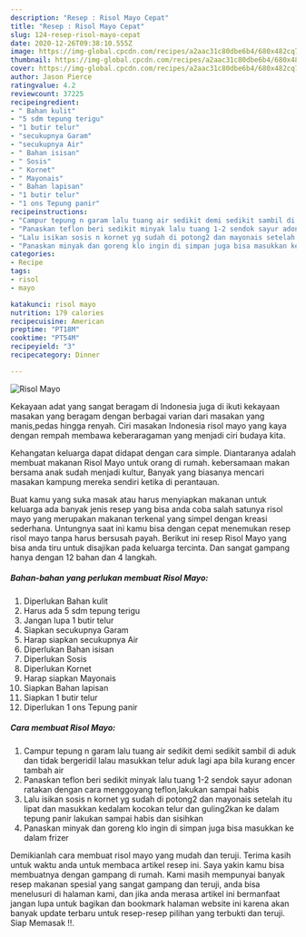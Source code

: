 ```yaml
---
description: "Resep : Risol Mayo Cepat"
title: "Resep : Risol Mayo Cepat"
slug: 124-resep-risol-mayo-cepat
date: 2020-12-26T09:38:10.555Z
image: https://img-global.cpcdn.com/recipes/a2aac31c80dbe6b4/680x482cq70/risol-mayo-foto-resep-utama.jpg
thumbnail: https://img-global.cpcdn.com/recipes/a2aac31c80dbe6b4/680x482cq70/risol-mayo-foto-resep-utama.jpg
cover: https://img-global.cpcdn.com/recipes/a2aac31c80dbe6b4/680x482cq70/risol-mayo-foto-resep-utama.jpg
author: Jason Pierce
ratingvalue: 4.2
reviewcount: 37225
recipeingredient:
- " Bahan kulit"
- "5 sdm tepung terigu"
- "1 butir telur"
- "secukupnya Garam"
- "secukupnya Air"
- " Bahan isisan"
- " Sosis"
- " Kornet"
- " Mayonais"
- " Bahan lapisan"
- "1 butir telur"
- "1 ons Tepung panir"
recipeinstructions:
- "Campur tepung n garam lalu tuang air sedikit demi sedikit sambil di aduk dan tidak bergeridil lalau masukkan telur aduk lagi apa bila kurang encer tambah air"
- "Panaskan teflon beri sedikit minyak lalu tuang 1-2 sendok sayur adonan ratakan dengan cara menggoyang teflon,lakukan sampai habis"
- "Lalu isikan sosis n kornet yg sudah di potong2 dan mayonais setelah itu lipat dan masukkan kedalam kocokan telur dan guling2kan ke dalam tepung panir lakukan sampai habis dan sisihkan"
- "Panaskan minyak dan goreng klo ingin di simpan juga bisa masukkan ke dalam frizer"
categories:
- Recipe
tags:
- risol
- mayo

katakunci: risol mayo 
nutrition: 179 calories
recipecuisine: American
preptime: "PT18M"
cooktime: "PT54M"
recipeyield: "3"
recipecategory: Dinner

---
```



![Risol Mayo](https://img-global.cpcdn.com/recipes/a2aac31c80dbe6b4/680x482cq70/risol-mayo-foto-resep-utama.jpg)

Kekayaan adat yang sangat beragam di Indonesia juga di ikuti kekayaan masakan yang beragam dengan berbagai varian dari masakan yang manis,pedas hingga renyah. Ciri masakan Indonesia risol mayo yang kaya dengan rempah membawa keberaragaman yang menjadi ciri budaya kita.




Kehangatan keluarga dapat didapat dengan cara simple. Diantaranya adalah membuat makanan Risol Mayo untuk orang di rumah. kebersamaan makan bersama anak sudah menjadi kultur, Banyak yang biasanya mencari masakan kampung mereka sendiri ketika di perantauan.

Buat kamu yang suka masak atau harus menyiapkan makanan untuk keluarga ada banyak jenis resep yang bisa anda coba salah satunya risol mayo yang merupakan makanan terkenal yang simpel dengan kreasi sederhana. Untungnya saat ini kamu bisa dengan cepat menemukan resep risol mayo tanpa harus bersusah payah.
Berikut ini resep Risol Mayo yang bisa anda tiru untuk disajikan pada keluarga tercinta. Dan sangat gampang hanya dengan 12 bahan dan 4 langkah.


<!--inarticleads1-->

##### Bahan-bahan yang perlukan membuat Risol Mayo:

1. Diperlukan  Bahan kulit
1. Harus ada 5 sdm tepung terigu
1. Jangan lupa 1 butir telur
1. Siapkan secukupnya Garam
1. Harap siapkan secukupnya Air
1. Diperlukan  Bahan isisan
1. Diperlukan  Sosis
1. Diperlukan  Kornet
1. Harap siapkan  Mayonais
1. Siapkan  Bahan lapisan
1. Siapkan 1 butir telur
1. Diperlukan 1 ons Tepung panir




<!--inarticleads2-->

##### Cara membuat  Risol Mayo:

1. Campur tepung n garam lalu tuang air sedikit demi sedikit sambil di aduk dan tidak bergeridil lalau masukkan telur aduk lagi apa bila kurang encer tambah air
1. Panaskan teflon beri sedikit minyak lalu tuang 1-2 sendok sayur adonan ratakan dengan cara menggoyang teflon,lakukan sampai habis
1. Lalu isikan sosis n kornet yg sudah di potong2 dan mayonais setelah itu lipat dan masukkan kedalam kocokan telur dan guling2kan ke dalam tepung panir lakukan sampai habis dan sisihkan
1. Panaskan minyak dan goreng klo ingin di simpan juga bisa masukkan ke dalam frizer




Demikianlah cara membuat risol mayo yang mudah dan teruji. Terima kasih untuk waktu anda untuk membaca artikel resep ini. Saya yakin kamu bisa membuatnya dengan gampang di rumah. Kami masih mempunyai banyak resep makanan spesial yang sangat gampang dan teruji, anda bisa menelusuri di halaman kami, dan jika anda merasa artikel ini bermanfaat jangan lupa untuk bagikan dan bookmark halaman website ini karena akan banyak update terbaru untuk resep-resep pilihan yang terbukti dan teruji. Siap Memasak !!. 
